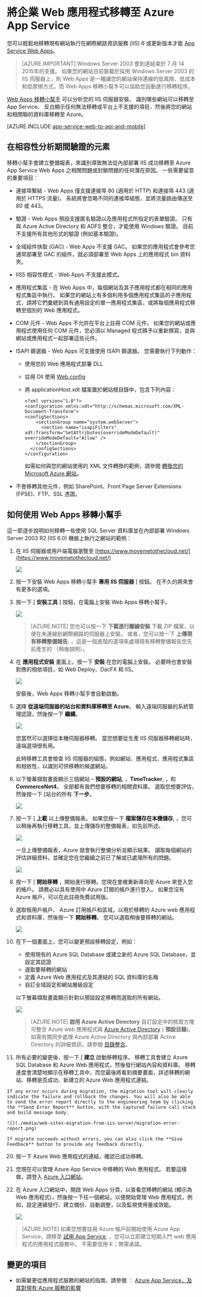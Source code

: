 <properties 
    pageTitle="將企業 Web 應用程式移轉至 Azure App Service" 
    description="示範如何使用 Web Apps 移轉小幫手，將現有的 IIS 網站快速移轉至 Azure App Service Web Apps" 
    services="app-service" 
    documentationCenter="" 
    authors="cephalin" 
    writer="cephalin" 
    manager="wpickett" 
    editor=""/>

<tags 
    ms.service="app-service" 
    ms.workload="na" 
    ms.tgt_pltfrm="na" 
    ms.devlang="na" 
    ms.topic="article" 
    ms.date="12/10/2015" 
    ms.author="cephalin"/>

# 將企業 Web 應用程式移轉至 Azure App Service

您可以輕鬆地移轉現有網站執行在網際網路資訊服務 (IIS) 6 或更新版本才能 [App Service Web Apps](http://go.microsoft.com/fwlink/?LinkId=529714)。 

>[AZURE.IMPORTANT] Windows Server 2003 會到達結束於 7 月 14 2015年的支援。 如果您的網站目前裝載於採用 Windows Server 2003 的 IIS 伺服器上，則 Web Apps 是一種讓您的網站保持連線的低風險、低成本和低摩擦方式，而 Web Apps 移轉小幫手可以協助您自動進行移轉程序。 

[Web Apps 移轉小幫手](https://www.movemetothecloud.net/) 可以分析您的 IIS 伺服器安裝、 識別哪些網站可以移轉至 App Service、 反白顯示任何無法移轉或平台上不支援的項目，然後將您的網站和相關聯的資料庫移轉至 Azure。

[AZURE.INCLUDE [app-service-web-to-api-and-mobile](../../includes/app-service-web-to-api-and-mobile.md)]

## 在相容性分析期間驗證的元素 ##
移轉小幫手會建立整備報表，來識別導致無法從內部部署 IIS 成功移轉至 Azure App Service Web Apps 之相關問題或封鎖問題的任何潛在原因。 一些需要留意的重要項目：

-   連接埠繫結 - Web Apps 僅支援連接埠 80 (適用於 HTTP) 和連接埠 443 (適用於 HTTPS 流量)。 系統將會忽略不同的連接埠組態，並將流量路由傳送至 80 或 443。 
-   驗證 - Web Apps 預設支援匿名驗證以及應用程式所指定的表單驗證。 只有與 Azure Active Directory 和 ADFS 整合，才能使用 Windows 驗證。 目前不支援所有其他形式的驗證 (例如基本驗證)。 
-   全域組件快取 (GAC) - Web Apps 不支援 GAC。 如果您的應用程式會參考您通常部署至 GAC 的組件，就必須部署至 Web Apps 上的應用程式 bin 資料夾。 
-   IIS5 相容性模式 - Web Apps 不支援此模式。 
-   應用程式集區 - 在 Web Apps 中，每個網站及其子應用程式都在相同的應用程式集區中執行。 如果您的網站上有多個利用多個應用程式集區的子應用程式，請將它們彙總到具有通用設定的單一應用程式集區，或將每個應用程式移轉至個別的 Web 應用程式。
-   COM 元件 - Web Apps 不允許在平台上註冊 COM 元件。 如果您的網站或應用程式使用任何 COM 元件，您必須以 Managed 程式碼予以重新撰寫，並與網站或應用程式一起部署這些元件。
-   ISAPI 篩選器 - Web Apps 可支援使用 ISAPI 篩選器。 您需要執行下列動作：
    -   使用您的 Web 應用程式部署 DLL 
    -   註冊 Dll 使用 [Web.config](http://www.iis.net/configreference/system.webserver/isapifilters)
    -   將 applicationHost.xdt 檔案置於網站根目錄中，包含下列內容：

            <?xml version="1.0"?>
            <configuration xmlns:xdt="http://schemas.microsoft.com/XML-Document-Transform">
            <configSections>
                <sectionGroup name="system.webServer">
                  <section name="isapiFilters" xdt:Transform="SetAttributes(overrideModeDefault)" overrideModeDefault="Allow" />
                </sectionGroup>
              </configSections>
            </configuration>

        如需如何與您的網站使用的 XML 文件轉換的範例，請參閱 [轉換您的 Microsoft Azure 網站](http://blogs.msdn.com/b/waws/archive/2014/06/17/transform-your-microsoft-azure-web-site.aspx)。

-   不會移轉其他元件，例如 SharePoint、Front Page Server Extensions (FPSE)、FTP、SSL 憑證。

## 如何使用 Web Apps 移轉小幫手 ##
這一節逐步說明如何移轉一些使用 SQL Server 資料庫並在內部部署 Windows Server 2003 R2 (IIS 6.0) 機器上執行之網站的範例：

1.  在 IIS 伺服器或用戶端電腦瀏覽至 [https://www.movemetothecloud.net/](https://www.movemetothecloud.net/) 

    ![](./media/web-sites-migration-from-iis-server/migration-tool-homepage.png)

2.  按一下安裝 Web Apps 移轉小幫手 **專用 IIS 伺服器** ] 按鈕。 在不久的將來會有更多的選項。 
4.  按一下 [ **安裝工具** ] 按鈕，在電腦上安裝 Web Apps 移轉小幫手。

    ![](./media/web-sites-migration-from-iis-server/install-page.png)

    >[AZURE.NOTE] 您也可以按一下 **下載進行離線安裝** 下載 ZIP 檔案，以便在未連線到網際網路的伺服器上安裝。 或者，您可以按一下 **上傳現有移轉整備報告**, ，這是一個進階的選項來處理現有移轉整備報告您先前產生的 （稍後說明）。

5.  在 **應用程式安裝** 畫面上，按一下 **安裝** 在您的電腦上安裝。 必要時也會安裝對應的相依項目，如 Web Deploy、DacFX 和 IIS。 

    ![](./media/web-sites-migration-from-iis-server/install-progress.png)

    安裝後，Web Apps 移轉小幫手會自動啟動。
  
6.  選擇 **從遠端伺服器的站台和資料庫移轉至 Azure**。 輸入遠端伺服器的系統管理認證，然後按一下 **繼續**。 

    ![](./media/web-sites-migration-from-iis-server/migrate-from-remote.png)

    您當然可以選擇從本機伺服器移轉。 當您想要從生產 IIS 伺服器移轉網站時，遠端選項很有用。
 
    此時移轉工具會檢查 IIS 伺服器的組態，例如網站、應用程式、應用程式集區和相依性，以識別可供移轉的候選網站。 

8.  以下螢幕擷取畫面顯示三個網站 – **預設的網站**, ，**TimeTracker**, ，和 **CommerceNet4**。 全部都有我們想要移轉的相關資料庫。 選取您想要評估，然後按一下 [站台的所有 **下一步**。

    ![](./media/web-sites-migration-from-iis-server/select-migration-candidates.png)
 
9.  按一下 [ **上載** 以上傳整備報表。 如果您按一下 **檔案儲存在本機儲存**, ，您可以稍後再執行移轉工具，並上傳儲存的整備報表，如先前所述。

    ![](./media/web-sites-migration-from-iis-server/upload-readiness-report.png)
 
    一旦上傳整備報表，Azure 就會執行整備分析並顯示結果。 讀取每個網站的評估詳細資料，並確定您在您繼續之前已了解或已處理所有的問題。 
 
    ![](./media/web-sites-migration-from-iis-server/readiness-assessment.png)

12. 按一下 [ **開始移轉** ，開始進行移轉。您現在會被重新導向至 Azure 來登入您的帳戶。 請務必以具有使用中 Azure 訂閱的帳戶進行登入。 如果您沒有 Azure 帳戶，可以在此註冊免費試用版。 

13. 選取租用戶帳戶、 Azure 訂用帳戶和區域，以用於移轉的 Azure web 應用程式和資料庫，然後按一下 **開始移轉**。 您可以選取稍後要移轉的網站。

    ![](./media/web-sites-migration-from-iis-server/choose-tenant-account.png)

14. 在下一個畫面上，您可以變更預設移轉設定，例如：

    - 使用現有的 Azure SQL Database 或建立新的 Azure SQL Database，並設定其認證
    - 選取要移轉的網站
    - 定義 Azure Web 應用程式及其連結的 SQL 資料庫的名稱
    - 自訂全域設定和網站層級設定

    以下螢幕擷取畫面顯示針對以預設設定移轉而選取的所有網站。

    ![](./media/web-sites-migration-from-iis-server/migration-settings.png)

    >[AZURE.NOTE]  **啟用 Azure Active Directory** 自訂設定中的核取方塊可整合 Azure web 應用程式與 [Azure Active Directory](active-directory-whatis.md) ( **預設目錄**)。 如需有關同步處理 Azure Active Directory 與內部部署 Active Directory 的詳細資訊，請參閱 [目錄整合](http://msdn.microsoft.com/library/jj573653)。

16.  所有必要的變更後，按一下 [ **建立** 啟動移轉程序。 移轉工具會建立 Azure SQL Database 和 Azure Web 應用程式，然後發行網站內容和資料庫。 移轉進度會清楚地顯示在移轉工具中，而您最後將看到摘要畫面，詳述移轉的網站、移轉是否成功、新建立的 Azure Web 應用程式連結。 

    If any error occurs during migration, the migration tool will clearly indicate the failure and rollback the changes. You will also be able to send the error report directly to the engineering team by clicking the **Send Error Report** button, with the captured failure call stack and build message body. 

    ![](./media/web-sites-migration-from-iis-server/migration-error-report.png)

    If migrate succeeds without errors, you can also click the **Give Feedback** button to provide any feedback directly. 
 
20. 按一下 Azure Web 應用程式的連結，確認已成功移轉。

21. 您現在可以管理 Azure App Service 中移轉的 Web 應用程式。 若要這樣做，請登入 [Azure 入口網站](https://portal.azure.com)。

22. 在 Azure 入口網站中，開啟 Web Apps 分頁，以查看您移轉的網站 (顯示為 Web 應用程式)，然後按一下任一個網站，以便開始管理 Web 應用程式，例如，設定連續發行、建立備份、自動調整，以及監視使用量或效能。

    ![](./media/web-sites-migration-from-iis-server/TimeTrackerMigrated.png)

>[AZURE.NOTE] 如果您想要註冊 Azure 帳戶前開始使用 Azure App Service，請移至 [試用 App Service](http://go.microsoft.com/fwlink/?LinkId=523751), ，您可以立即建立短期入門 web 應用程式的應用程式服務中。 不需要信用卡；無需承諾。

## 變更的項目
* 如需變更從應用程式服務的網站的指南，請參閱 ︰ [Azure App Service，及其對現有 Azure 服務的影響](http://go.microsoft.com/fwlink/?LinkId=529714)
 

